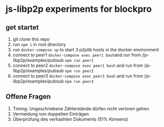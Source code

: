 # js-libp2p experiments for blockpro 

## get startet
1. git clone this repo 
2. run ```npm i``` in root directory
3. run ```docker-compose up``` to start 3 p2plib hosts in the docker environment
4. connect to peer1 ```docker-compose exec peer1 bash```and run from /js-libp2p/examples/pubsub ```npm run peer1```
5. connect to peer2 ```docker-compose exec peer1 bash``` and run from /js-libp2p/examples/pubsub ```npm run peer2```
6. connect to peer3 ```docker-compose exec peer3 bash``` and run from /js-libp2p/examples/pubsub ```npm run peer3```


## Offene Fragen
1. Timing: Ungeschriebene Zählerstände dürfen nicht verloren gehen
2. Vermeidung von doppelten Einträgen
3. Überprüfung des verhashten Dokuments (51% Konsens)
   